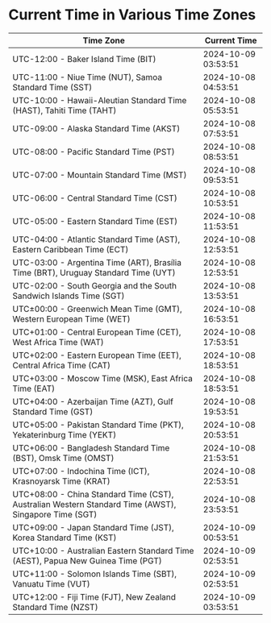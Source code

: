# Current Time in Various Time Zones

| Time Zone | Current Time |
|-----------|--------------|
| UTC-12:00 - Baker Island Time (BIT) | 2024-10-09 03:53:51 |
| UTC-11:00 - Niue Time (NUT), Samoa Standard Time (SST) | 2024-10-08 04:53:51 |
| UTC-10:00 - Hawaii-Aleutian Standard Time (HAST), Tahiti Time (TAHT) | 2024-10-08 05:53:51 |
| UTC-09:00 - Alaska Standard Time (AKST) | 2024-10-08 07:53:51 |
| UTC-08:00 - Pacific Standard Time (PST) | 2024-10-08 08:53:51 |
| UTC-07:00 - Mountain Standard Time (MST) | 2024-10-08 09:53:51 |
| UTC-06:00 - Central Standard Time (CST) | 2024-10-08 10:53:51 |
| UTC-05:00 - Eastern Standard Time (EST) | 2024-10-08 11:53:51 |
| UTC-04:00 - Atlantic Standard Time (AST), Eastern Caribbean Time (ECT) | 2024-10-08 12:53:51 |
| UTC-03:00 - Argentina Time (ART), Brasília Time (BRT), Uruguay Standard Time (UYT) | 2024-10-08 12:53:51 |
| UTC-02:00 - South Georgia and the South Sandwich Islands Time (SGT) | 2024-10-08 13:53:51 |
| UTC±00:00 - Greenwich Mean Time (GMT), Western European Time (WET) | 2024-10-08 16:53:51 |
| UTC+01:00 - Central European Time (CET), West Africa Time (WAT) | 2024-10-08 17:53:51 |
| UTC+02:00 - Eastern European Time (EET), Central Africa Time (CAT) | 2024-10-08 18:53:51 |
| UTC+03:00 - Moscow Time (MSK), East Africa Time (EAT) | 2024-10-08 18:53:51 |
| UTC+04:00 - Azerbaijan Time (AZT), Gulf Standard Time (GST) | 2024-10-08 19:53:51 |
| UTC+05:00 - Pakistan Standard Time (PKT), Yekaterinburg Time (YEKT) | 2024-10-08 20:53:51 |
| UTC+06:00 - Bangladesh Standard Time (BST), Omsk Time (OMST) | 2024-10-08 21:53:51 |
| UTC+07:00 - Indochina Time (ICT), Krasnoyarsk Time (KRAT) | 2024-10-08 22:53:51 |
| UTC+08:00 - China Standard Time (CST), Australian Western Standard Time (AWST), Singapore Time (SGT) | 2024-10-08 23:53:51 |
| UTC+09:00 - Japan Standard Time (JST), Korea Standard Time (KST) | 2024-10-09 00:53:51 |
| UTC+10:00 - Australian Eastern Standard Time (AEST), Papua New Guinea Time (PGT) | 2024-10-09 02:53:51 |
| UTC+11:00 - Solomon Islands Time (SBT), Vanuatu Time (VUT) | 2024-10-09 02:53:51 |
| UTC+12:00 - Fiji Time (FJT), New Zealand Standard Time (NZST) | 2024-10-09 03:53:51 |
